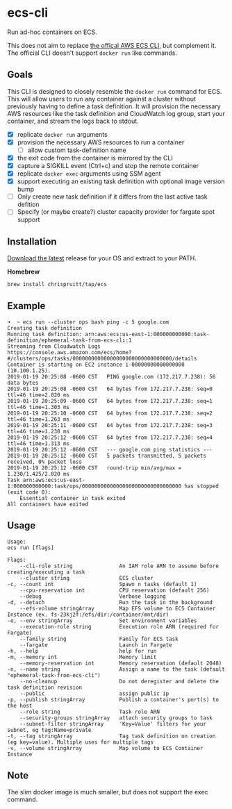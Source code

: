 ecs-cli
===========================================
Run ad-hoc containers on ECS.

This does not aim to replace [the offical AWS ECS CLI](https://docs.aws.amazon.com/AmazonECS/latest/developerguide/ECS_CLI.html), but complement it. The official CLI doesn't support `docker run` like commands. 

## Goals
This CLI is designed to closely resemble the `docker run` command for ECS. This will allow users to run any container against a cluster without previously having to define a task definition. It will provision the necessary AWS resources like the task definition and CloudWatch log group, start your container, and stream the logs back to stdout.

* [x] replicate `docker run` arguments
* [x] provision the necessary AWS resources to run a container
    * [ ] allow custom task-definition name
* [x] the exit code from the container is mirrored by the CLI
* [x] capture a SIGKILL event (Ctrl+c) and stop the remote container
* [x] replicate `docker exec` arguments using SSM agent
* [x] support executing an existing task definition with optional image version bump
* [ ] Only create new task definition if it differs from the last active task defition
* [ ] Specify (or maybe create?) cluster capacity provider for fargate spot support

## Installation
[Download the latest](https://github.com/justmiles/ecs-cli/releases) release for your OS and extract to your PATH.

**Homebrew**
```bash
brew install chrispruitt/tap/ecs
```

## Example

```
➜  ~ ecs run --cluster ops bash ping -c 5 google.com
Creating task definition
Running task definition: arn:aws:ecs:us-east-1:000000000000:task-definition/ephemeral-task-from-ecs-cli:1
Streaming from Cloudwatch Logs
https://console.aws.amazon.com/ecs/home?#/clusters/ops/tasks/00000000000000000000000000000000/details
Container is starting on EC2 instance i-00000000000000000 (10.100.1.25).
2019-01-19 20:25:08 -0600 CST	PING google.com (172.217.7.238): 56 data bytes
2019-01-19 20:25:08 -0600 CST	64 bytes from 172.217.7.238: seq=0 ttl=46 time=2.020 ms
2019-01-19 20:25:09 -0600 CST	64 bytes from 172.217.7.238: seq=1 ttl=46 time=1.303 ms
2019-01-19 20:25:10 -0600 CST	64 bytes from 172.217.7.238: seq=2 ttl=46 time=1.263 ms
2019-01-19 20:25:11 -0600 CST	64 bytes from 172.217.7.238: seq=3 ttl=46 time=1.230 ms
2019-01-19 20:25:12 -0600 CST	64 bytes from 172.217.7.238: seq=4 ttl=46 time=1.313 ms
2019-01-19 20:25:12 -0600 CST	--- google.com ping statistics ---
2019-01-19 20:25:12 -0600 CST	5 packets transmitted, 5 packets received, 0% packet loss
2019-01-19 20:25:12 -0600 CST	round-trip min/avg/max = 1.230/1.425/2.020 ms
Task arn:aws:ecs:us-east-1:000000000000:task/ops/00000000000000000000000000000000 has stopped (exit code 0):
	Essential container in task exited
All containers have exited
```

## Usage

    Usage:
    ecs run [flags]

    Flags:
        --cli-role string               An IAM role ARN to assume before creating/executing a task
        --cluster string                ECS cluster
    -c, --count int                     Spawn n tasks (default 1)
        --cpu-reservation int           CPU reservation (default 256)
        --debug                         Verbose logging
    -d, --detach                        Run the task in the background
        --efs-volume stringArray        Map EFS volume to ECS Container Instance (ex. fs-23kj2f:/efs/dir:/container/mnt/dir)
    -e, --env stringArray               Set environment variables
        --execution-role string         Execution role ARN (required for Fargate)
        --family string                 Family for ECS task
        --fargate                       Launch in Fargate
    -h, --help                          help for run
    -m, --memory int                    Memory limit
        --memory-reservation int        Memory reservation (default 2048)
    -n, --name string                   Assign a name to the task (default "ephemeral-task-from-ecs-cli")
        --no-cleanup                    Do not deregister and delete the task definition revision
        --public                        assign public ip
    -p, --publish stringArray           Publish a container's port(s) to the host
        --role string                   Task role ARN
        --security-groups stringArray   attach security groups to task
        --subnet-filter stringArray     'Key=Value' filters for your subnet, eg tag:Name=private
    -t, --tag stringArray               Tag task definition on creation (eg key=value). Multiple uses for multiple tags
    -v, --volume stringArray            Map volume to ECS Container Instance


## Note

The slim docker image is much smaller, but does not support the exec command.
